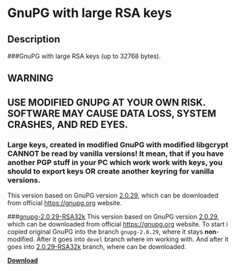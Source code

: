 # GnuPG with large RSA keys
## Description
###GnuPG with large RSA keys (up to 32768 bytes).
## WARNING
## USE MODIFIED GNUPG AT YOUR OWN RISK. SOFTWARE MAY CAUSE DATA LOSS, SYSTEM CRASHES, AND RED EYES.
### Large keys, created in modified GnuPG with modified libgcrypt CANNOT be read by vanilla versions! It mean, that if you have another PGP stuff in your PC which work work with keys, you should to export keys OR create another keyring for vanilla versions.
This version based on GnuPG version [2.0.29](https://gnupg.org/ftp/gcrypt/gnupg/gnupg-2.0.29.tar.bz2), which can be downloaded from official https://gnupg.org website.

###[gnupg-2.0.29-RSA32k](https://github.com/nikitasius/GnuPG/tree/2.0.29-RSA32k)
This version based on GnuPG version [2.0.29](https://gnupg.org/ftp/gcrypt/gnupg/gnupg-2.0.29.tar.bz2), which can be downloaded from official https://gnupg.org website. To start i copied original GnuPG into the branch `gnupg-2.0.29`, where it stays **non**-modified. After it goes into `devel` branch where im working with. And after it goes into [2.0.29-RSA32k](https://github.com/nikitasius/GnuPG/tree/2.0.29-RSA32k) branch, where can be downloaded.

[**Download**](https://github.com/nikitasius/GnuPG/tree/2.0.29-RSA32k)

